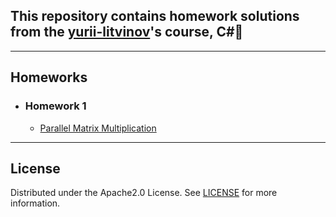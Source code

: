 ## This repository contains homework solutions from the [yurii-litvinov](https://github.com/yurii-litvinov)'s course, C#📗
____
## Homeworks
- ### Homework 1
  - [Parallel Matrix Multiplication](https://github.com/egor-shishkarev/SPBU-ThirdSemester/tree/Homework1/Homework1) 
____
## License
Distributed under the Apache2.0 License. See [LICENSE](https://github.com/egor-shishkarev/SPBU-ThirdSemester/blob/main/LICENSE) for more information.
